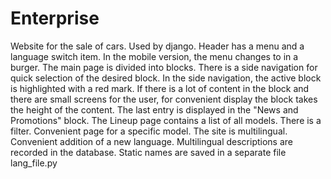 # Enterprise

Website for the sale of cars. Used by django.
Header has a menu and a language switch item. In the mobile version, the menu changes to in a burger.
The main page is divided into blocks. There is a side navigation for quick selection of the desired block. In the side navigation, the active block is highlighted with a red mark.
If there is a lot of content in the block and there are small screens for the user, for convenient display the block takes the height of the content.
The last entry is displayed in the "News and Promotions" block.
The Lineup page contains a list of all models. There is a filter.
Convenient page for a specific model.
The site is multilingual. Convenient addition of a new language.
Multilingual descriptions are recorded in the database.
Static names are saved in a separate file lang_file.py